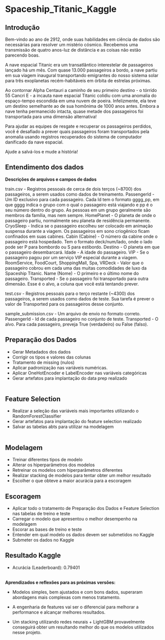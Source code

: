 # Spaceship_Titanic_Kaggle

## **Introdução**

Bem-vindo ao ano de 2912, onde suas habilidades em ciência de dados são necessárias para resolver um mistério cósmico. Recebemos uma transmissão de quatro anos-luz de distância e as coisas não estão parecendo boas.

A nave espacial Titanic era um transatlântico interestelar de passageiros lançado há um mês. Com quase 13.000 passageiros a bordo, a nave partiu em sua viagem inaugural transportando emigrantes do nosso sistema solar para três exoplanetas recém-habitáveis em órbita de estrelas próximas.

Ao contornar Alpha Centauri a caminho de seu primeiro destino - o tórrido 55 Cancri E - a incauta nave espacial Titanic colidiu com uma anomalia do espaço-tempo escondida em uma nuvem de poeira. Infelizmente, ela teve um destino semelhante ao de sua homônima de 1000 anos antes. Embora a nave tenha permanecido intacta, quase metade dos passageiros foi transportada para uma dimensão alternativa!

Para ajudar as equipes de resgate e recuperar os passageiros perdidos, você é desafiado a prever quais passageiros foram transportados pela anomalia usando registros recuperados do sistema de computador danificado da nave espacial.

Ajude a salvá-los e mude a história!

## **Entendimento dos dados**

**Descrições de arquivos e campos de dados**

train.csv - Registros pessoais de cerca de dois terços (~8700) dos passageiros, a serem usados como dados de treinamento.
PassengerId - Um ID exclusivo para cada passageiro. Cada Id tem o formato gggg_pp, em que gggg indica o grupo com o qual o passageiro está viajando e pp é o seu número dentro do grupo. As pessoas em um grupo geralmente são membros da família, mas nem sempre.
HomePlanet - O planeta de onde o passageiro partiu, normalmente seu planeta de residência permanente.
CryoSleep - Indica se o passageiro escolheu ser colocado em animação suspensa durante a viagem. Os passageiros em sono criogênico ficam confinados em suas cabines.
Cabin (Cabine) - O número da cabine onde o passageiro está hospedado. Tem o formato deck/num/lado, onde o lado pode ser P para bombordo ou S para estibordo.
Destino - O planeta em que o passageiro desembarcará.
Idade - A idade do passageiro.
VIP - Se o passageiro pagou por um serviço VIP especial durante a viagem.
RoomService, FoodCourt, ShoppingMall, Spa, VRDeck - Valor que o passageiro cobrou em cada uma das muitas comodidades de luxo da Spaceship Titanic.
Name (Nome) - O primeiro e o último nome do passageiro.
Transported - Se o passageiro foi transportado para outra dimensão. Esse é o alvo, a coluna que você está tentando prever.

test.csv - Registros pessoais para o terço restante (~4300) dos passageiros, a serem usados como dados de teste. 
Sua tarefa é prever o valor de Transported para os passageiros desse conjunto.

sample_submission.csv - Um arquivo de envio no formato correto.
PassengerId - Id de cada passageiro no conjunto de teste.
Transported - O alvo. Para cada passageiro, preveja True (verdadeiro) ou False (falso).


## **Preparação dos Dados**

- Gerar Metadados dos dados
- Corrigir os tipos e valores das colunas
- Tratamento de missing (nulos)
- Aplicar padronização nas variáveis numéricas.
- Aplicar OneHotEncoder e LabelEncoder nas variáveis categóricas
- Gerar artefatos para implantação do data prep realizado <br><br>

## **Feature Selection**

- Realizar a seleção das variáveis mais importantes utilizando o RandomForestClassifier
- Gerar artefatos para implantação do feature selection realizado
- Salvar as tabelas abts para utilizar na modelagem <br><br>

## **Modelagem**

- Treinar diferentes tipos de modelo
- Alterar os hiperparâmetros dos modelos
- Retreinar os modelos com hiperparâmetros diferentes
- Realizar stacking de modelos para tentar obter um melhor resultado
- Escolher o que obteve a maior acurácia para a escoragem

## **Escoragem**

- Aplicar todo o tratamento de Preparação dos Dados e Feature Selection nas tabelas de treino e teste
- Carregar o modelo que apresentou o melhor desempenho na modelagem
- Escorar as bases de treino e teste
- Entender em qual modelo os dados devem ser submetidos no Kaggle
- Submeter os dados no Kaggle


## **Resultado Kaggle**

- Acurácia (Leaderboard): 0.79401
<br><br>

**Aprendizados e reflexões para as próximas versões:**

- Modelos simples, bem ajustados e com bons dados, superaram abordagens mais complexas com menos tratamento.

- A engenharia de features vai ser o diferencial para melhorar a performance e alcançar melhores resultados.

- Um stacking utilizando redes neurais + LightGBM provavelmente conseguirá obter um resultando melhor do que os modelos utilizados nesse projeto.
